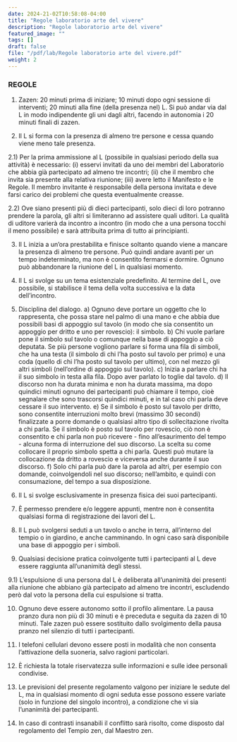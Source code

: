 ```yaml
---
date: 2024-21-02T10:58:08-04:00
title: "Regole laboratorio arte del vivere"
description: "Regole laboratorio arte del vivere"
featured_image: ""
tags: []
draft: false
file: "/pdf/lab/Regole laboratorio arte del vivere.pdf"
weight: 2
---
```


### REGOLE

1) Zazen: 20 minuti prima di iniziare; 10 minuti dopo ogni sessione di interventi; 20 minuti alla fine (della presenza nel) L. Si può andar via dal L in modo indipendente gli uni dagli altri, facendo in autonomia i 20 minuti finali di zazen.

2) Il L si forma con la presenza di almeno tre persone e cessa quando viene meno tale presenza.

2.1) Per la prima ammissione al L (possibile in qualsiasi periodo della sua attività) è necessario:
(i) esservi invitati da uno dei membri del Laboratorio che abbia già partecipato ad almeno tre incontri;
(ii) che il membro che invita sia presente alla relativa riunione;
(iii) avere letto il Manifesto e le Regole.
Il membro invitante è responsabile della persona invitata e deve farsi carico dei problemi che questa eventualmente creasse.

2.2) Ove siano presenti più di dieci partecipanti, solo dieci di loro potranno prendere la parola, gli altri si limiteranno ad assistere quali uditori. La qualità di uditore varierà da incontro a incontro (in modo che a una persona tocchi il meno possibile) e sarà attribuita prima di tutto ai principianti.

3) Il L inizia a un’ora prestabilita e finisce soltanto quando viene a mancare la presenza di almeno tre persone. Può quindi andare avanti per un tempo indeterminato, ma non è consentito fermarsi e dormire. Ognuno può abbandonare la riunione del L in qualsiasi momento.

4) Il L si svolge su un tema esistenziale predefinito. Al termine del L, ove possibile, si stabilisce il tema della volta successiva e la data dell’incontro.

5) Disciplina del dialogo.
a) Ognuno deve portare un oggetto che lo rappresenta, che possa stare nel palmo di una mano e che abbia due possibili basi di appoggio sul tavolo (in modo che sia consentito un appoggio per dritto e uno per rovescio): il simbolo.
b) Chi vuole parlare pone il simbolo sul tavolo o comunque nella base di appoggio a ciò deputata. Se più persone vogliono parlare si forma una fila di simboli, che ha una testa (il simbolo di chi l’ha posto sul tavolo per primo) e una coda (quello di chi l’ha posto sul tavolo per ultimo), con nel mezzo gli altri simboli (nell’ordine di appoggio sul tavolo).
c) Inizia a parlare chi ha il suo simbolo in testa alla fila. Dopo aver parlato lo toglie dal tavolo.
d) Il discorso non ha durata minima e non ha durata massima, ma dopo quindici minuti ognuno dei partecipanti può chiamare il tempo, cioè segnalare che sono trascorsi quindici minuti, e in tal caso chi parla deve cessare il suo intervento.
e) Se il simbolo è posto sul tavolo per dritto, sono consentite interruzioni molto brevi (massimo 30 secondi) finalizzate a porre domande o qualsiasi altro tipo di sollecitazione rivolta a chi parla. Se il simbolo è posto sul tavolo per rovescio, ciò non è consentito e chi parla non può ricevere - fino all’esaurimento del tempo - alcuna forma di interruzione del suo discorso. La scelta su come collocare il proprio simbolo spetta a chi parla. Questi può mutare la collocazione da dritto a rovescio e viceversa anche durante il suo discorso.
f) Solo chi parla può dare la parola ad altri, per esempio con domande, coinvolgendoli nel suo discorso; nell’ambito, e quindi con consumazione, del tempo a sua disposizione.

6) Il L si svolge esclusivamente in presenza fisica dei suoi partecipanti.

7) È permesso prendere e/o leggere appunti, mentre non è consentita qualsiasi forma di registrazione dei lavori del L.

8) Il L può svolgersi seduti a un tavolo o anche in terra, all’interno del tempio o in giardino, e anche camminando. In ogni caso sarà disponibile una base di appoggio per i simboli.

9) Qualsiasi decisione pratica coinvolgente tutti i partecipanti al L deve essere raggiunta all’unanimità degli stessi.

9.1) L’espulsione di una persona dal L è deliberata all’unanimità dei presenti alla riunione che abbiano già partecipato ad almeno tre incontri, escludendo però dal voto la persona della cui espulsione si tratta.

10) Ognuno deve essere autonomo sotto il profilo alimentare. La pausa pranzo dura non più di 30 minuti e è preceduta e seguita da zazen di 10 minuti. Tale zazen può essere sostituito dallo svolgimento della pausa pranzo nel silenzio di tutti i partecipanti.

11) I telefoni cellulari devono essere posti in modalità che non consenta l’attivazione della suoneria, salvo ragioni particolari.

12) È richiesta la totale riservatezza sulle informazioni e sulle idee personali condivise.

13) Le previsioni del presente regolamento valgono per iniziare le sedute del L, ma in qualsiasi momento di ogni seduta esse possono essere variate (solo in funzione del singolo incontro), a condizione che vi sia l’unanimità dei partecipanti.

14) In caso di contrasti insanabili il conflitto sarà risolto, come disposto dal regolamento del Tempio zen, dal Maestro zen.
